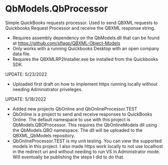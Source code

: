# QbModels.QbProcessor

Simple QuickBooks requests processor.  Used to send QBXML requests to Quickbooks Request Processor and receive the QBXML response string.

 - Requires assembly dependency on the QbModels.dll that can be found at https://github.com/sflagp/QBXML-Object-Models
 - Only works with a running Quickbooks Desktop with an open company data file.  
 - Requires the QBXMLRP2Installer.exe be installed from the Quickbooks SDK.

UPDATE: 5/23/2022
 - Uploaded first draft on how to implement https running locally without needing Administrator priveleges.

UPDATE: 5/18/2022
 - Added new projects QbOnline and QbOnlineProcessor.TEST
 - QbOnline is a project to send and receive responses to QuickBooks Online.  The default namespace to use with this project is QbModels.QBOProcessor.  This requires the QbOnlineModels dll using the QbModels.QBO namespace.  The dll will be uploaded to the QBXML_QbModels repository.
 - QbOnlineProcessor.TEST is my unit testing.  You can view the supported models in this project.  I also made https work locally to not use localhost in the redirect uri and without needing to run VS in Administrator mode.  Will eventually be publishing the steps I did to do that.
